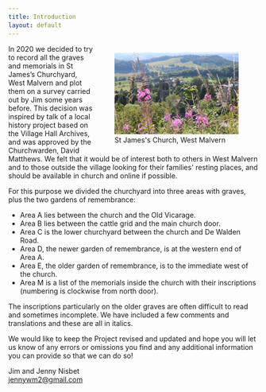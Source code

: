 ```yaml
---
title: Introduction
layout: default
---
```


<figure style="float: right; max-width: 250px;">
    <img class="responsive" alt="West Malvern" src="/assets/images/IMG_2417.JPG" />
    <figcaption>St James's Church, West Malvern</figcaption>
</figure>

In 2020 we decided to try to record all the graves and memorials in St James’s Churchyard, West Malvern and plot them on a survey carried out by Jim some years before.  This decision was inspired by talk of a local history project based on the Village Hall Archives, and was approved by the Churchwarden, David Matthews.  We felt that it would be of interest both to others in West Malvern and to those outside the village looking for their families' resting places, and should be available in church and online if possible.
 
For this purpose we divided the churchyard into three areas with graves, plus the two gardens of remembrance:
 
* Area A lies between the church and the Old Vicarage.
* Area B lies between the cattle grid and the main church door.
* Area C is the lower churchyard between the church and De Walden Road.
* Area D, the newer garden of remembrance, is at the western end of Area A.
* Area E, the older garden of remembrance, is to the immediate west of the church.
* Area M is a list of the memorials inside the church with their inscriptions (numbering is clockwise from north door).

The inscriptions particularly on the older graves are often difficult to read and sometimes incomplete.  We have included a few comments and translations and these are all in italics.
 
We would like to keep the Project revised and updated and hope you will let us know of any errors or omissions you find and any additional information you can provide so that we can do so!
 
Jim and Jenny Nisbet<br>
[jennywm2@gmail.com](mailto:Jennywm2@gmail.com)
